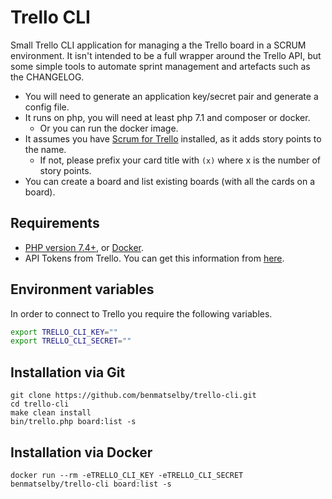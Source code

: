 # Trello CLI

Small Trello CLI application for managing a the Trello board in a SCRUM environment. It isn't intended to be a full wrapper around the Trello API, but some simple tools to automate sprint management and artefacts such as the CHANGELOG.

- You will need to generate an application key/secret pair and generate a config file.
- It runs on php, you will need at least php 7.1 and composer or docker.
  - Or you can run the docker image.
- It assumes you have [Scrum for Trello](http://scrumfortrello.com) installed, as it adds story points to the name.
  - If not, please prefix your card title with `(x)` where x is the number of story points.
- You can create a board and list existing boards (with all the cards on a board).

## Requirements

- [PHP version 7.4+](https://www.php.net), or [Docker](https://www.docker.com).
- API Tokens from Trello. You can get this information from [here](https://trello.com/app-key).

## Environment variables

In order to connect to Trello you require the following variables.

```bash
export TRELLO_CLI_KEY=""
export TRELLO_CLI_SECRET=""
```

## Installation via Git

```shell
git clone https://github.com/benmatselby/trello-cli.git
cd trello-cli
make clean install
bin/trello.php board:list -s
```

## Installation via Docker

```shell
docker run --rm -eTRELLO_CLI_KEY -eTRELLO_CLI_SECRET benmatselby/trello-cli board:list -s
```
